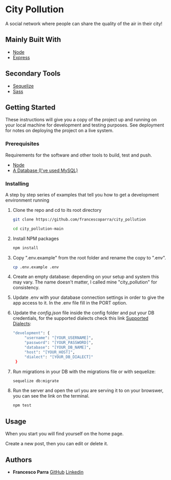 # City Pollution

A social network where people can share the quality of the air in their city!

## Mainly Built With

- [Node](https://nodejs.org/it/)
- [Express](https://expressjs.com/it/)

## Secondary Tools

- [Sequelize](https://sequelize.org/)
- [Sass](https://sass-lang.com/)

## Getting Started

These instructions will give you a copy of the project up and running on
your local machine for development and testing purposes. 
See deployment for notes on deploying the project on a live system.

### Prerequisites

Requirements for the software and other tools to build, test and push. 

- [Node](https://nodejs.org/it/download/)
- [A Database (I've used MySQL)](https://towardsdatascience.com/top-10-databases-to-use-in-2021-d7e6a85402ba)

### Installing

A step by step series of examples that tell you how to get a development
environment running

1. Clone the repo and cd to its root directory
   ```sh
   git clone https://github.com/francescoparra/city_pollution

   cd city_pollution-main
   ```
2. Install NPM packages
   ```sh
   npm install
   ```
3. Copy ".env.example" from the root folder and rename the copy to ".env".
   ```sh
   cp .env.example .env
   ```
5. Create an empty database: depending on your setup and system this may vary. The name doesn't matter, I called mine "city_pollution" for consistency.

6. Update .env with your database connection settings in order to give the app access to it. In the .env file fill in the PORT option.

7. Update the *config.json* file inside the config folder and put your DB credentials, for the supported dialects check this link [Supported Dialects](https://sequelize.org/master/manual/getting-started.html):

   ```sh
   "development": {
        "username": "[YOUR_USERNAME]",
        "password": "[YOUR_PASSWORD]",
        "database": "[YOUR_DB_NAME]",
        "host": "[YOUR_HOST]",
        "dialect": "[YOUR_DB_DIALECT]"
    }
   ```

8. Run migrations in your DB with the migrations file or with sequelize:
   ```sh
   sequelize db:migrate
   ```

9. Run the server and open the url you are serving it to on your browswer, you can see the link on the terminal.

    ```sh
    npm test
    ```

## Usage

When you start you will find yourself on the home page. 

Create a new post, then you can edit or delete it.

## Authors

  - **Francesco Parra**
    [GitHub](https://github.com/francescoparra)
    [Linkedin](https://www.linkedin.com/in/francescoparra/)


